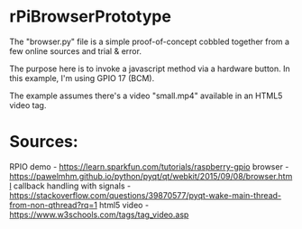 # rPiBrowserPrototype

The "browser.py" file is a simple proof-of-concept cobbled together from a few online sources and trial & error.

The purpose here is to invoke a javascript method via a hardware button. In this example, I'm using GPIO 17 (BCM).

The example assumes there's a video "small.mp4" available in an HTML5 video tag.

# Sources:
RPIO demo - https://learn.sparkfun.com/tutorials/raspberry-gpio
browser - https://pawelmhm.github.io/python/pyqt/qt/webkit/2015/09/08/browser.html
callback handling with signals - https://stackoverflow.com/questions/39870577/pyqt-wake-main-thread-from-non-qthread?rq=1
html5 video - https://www.w3schools.com/tags/tag_video.asp
